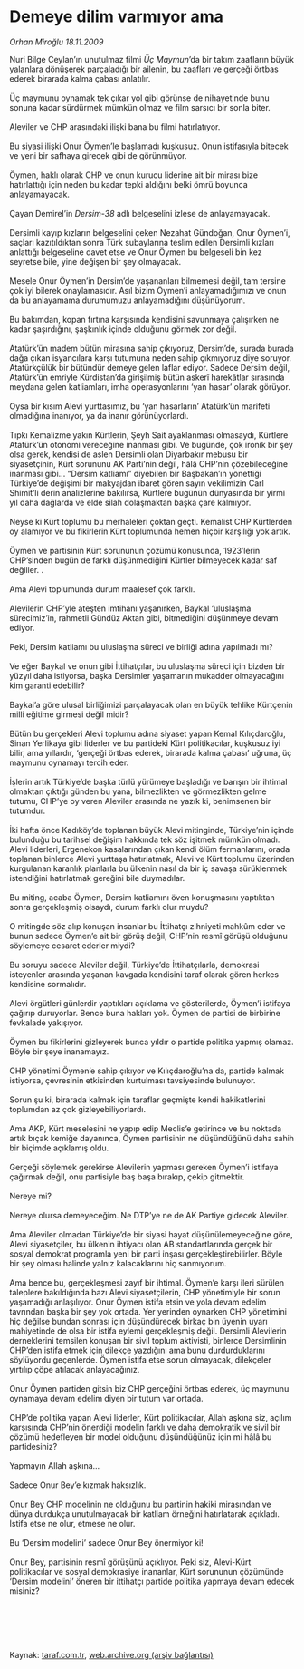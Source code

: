 # Demeye dilim varmıyor ama

*Orhan Miroğlu 18.11.2009*

<div class="taraf_structure_2col_1zq">
<div class="margen_n">



 <p>Nuri Bilge Ceylan’ın unutulmaz filmi <i>Üç Maymun</i>’da bir takım zaafların büyük yalanlara dönüşerek parçaladığı bir ailenin, bu zaafları ve gerçeği örtbas ederek birarada kalma çabası anlatılır. <br/><br/>Üç maymunu oynamak tek çıkar yol gibi görünse de nihayetinde bunu sonuna kadar sürdürmek mümkün olmaz ve film sarsıcı bir sonla biter. <br/><br/>Aleviler ve CHP arasındaki ilişki bana bu filmi hatırlatıyor. <br/><br/>Bu siyasi ilişki Onur Öymen’le başlamadı kuşkusuz. Onun istifasıyla bitecek ve yeni bir safhaya girecek gibi de görünmüyor. <br/><br/>Öymen, haklı olarak CHP ve onun kurucu liderine ait bir mirası bize hatırlattığı için neden bu kadar tepki aldığını belki ömrü boyunca anlayamayacak. <br/><br/>Çayan Demirel’in <i>Dersim-38</i> adlı belgeselini izlese de anlayamayacak. <br/><br/>Dersimli kayıp kızların belgeselini çeken Nezahat Gündoğan, Onur Öymen’i, saçları kazıtıldıktan sonra Türk subaylarına teslim edilen Dersimli kızları anlattığı belgeseline davet etse ve Onur Öymen bu belgeseli bin kez seyretse bile, yine değişen bir şey olmayacak. <br/><br/>Mesele Onur Öymen’in Dersim’de yaşananları bilmemesi değil, tam tersine çok iyi bilerek onaylamasıdır. Asıl bizim Öymen’i anlayamadığımızı ve onun da bu anlayamama durumumuzu anlayamadığını düşünüyorum. <br/><br/>Bu bakımdan, kopan fırtına karşısında kendisini savunmaya çalışırken ne kadar şaşırdığını, şaşkınlık içinde olduğunu görmek zor değil. <br/><br/>Atatürk’ün madem bütün mirasına sahip çıkıyoruz, Dersim’de, şurada burada dağa çıkan isyancılara karşı tutumuna neden sahip çıkmıyoruz diye soruyor. Atatürkçülük bir bütündür demeye gelen laflar ediyor. Sadece Dersim değil, Atatürk’ün emriyle Kürdistan’da girişilmiş bütün askerî harekâtlar sırasında meydana gelen katliamları, imha operasyonlarını ‘yan hasar’ olarak görüyor. <br/><br/>Oysa bir kısım Alevi yurttaşımız, bu ‘yan hasarların’ Atatürk’ün marifeti olmadığına inanıyor, ya da inanır görünüyorlardı. <br/><br/>Tıpkı Kemalizme yakın Kürtlerin, Şeyh Sait ayaklanması olmasaydı, Kürtlere Atatürk’ün otonomi vereceğine inanması gibi. Ve bugünde, çok ironik bir şey olsa gerek, kendisi de aslen Dersimli olan Diyarbakır mebusu bir siyasetçinin, Kürt sorununu AK Parti’nin değil, hâlâ CHP’nin çözebileceğine inanması gibi... “Dersim katliamı” diyebilen bir Başbakan’ın yönettiği Türkiye’de değişimi bir makyajdan ibaret gören sayın vekilimizin Carl Shimit’li derin analizlerine bakılırsa, Kürtlere bugünün dünyasında bir yirmi yıl daha dağlarda ve elde silah dolaşmaktan başka çare kalmıyor. <br/><br/>Neyse ki Kürt toplumu bu merhaleleri çoktan geçti. Kemalist CHP Kürtlerden oy alamıyor ve bu fikirlerin Kürt toplumunda hemen hiçbir karşılığı yok artık. <br/><br/>Öymen ve partisinin Kürt sorununun çözümü konusunda, 1923’lerin CHP’sinden bugün de farklı düşünmediğini Kürtler bilmeyecek kadar saf değiller. . <br/><br/>Ama Alevi toplumunda durum maalesef çok farklı. <br/><br/>Alevilerin CHP’yle ateşten imtihanı yaşanırken, Baykal ‘uluslaşma sürecimiz’in, rahmetli Gündüz Aktan gibi, bitmediğini düşünmeye devam ediyor. <br/><br/>Peki, Dersim katliamı bu uluslaşma süreci ve birliği adına yapılmadı mı? <br/><br/>Ve eğer Baykal ve onun gibi İttihatçılar, bu uluslaşma süreci için bizden bir yüzyıl daha istiyorsa, başka Dersimler yaşamanın mukadder olmayacağını kim garanti edebilir? <br/><br/>Baykal’a göre ulusal birliğimizi parçalayacak olan en büyük tehlike Kürtçenin milli eğitime girmesi değil midir? <br/><br/>Bütün bu gerçekleri Alevi toplumu adına siyaset yapan Kemal Kılıçdaroğlu, Sinan Yerlikaya gibi liderler ve bu partideki Kürt politikacılar, kuşkusuz iyi bilir, ama yıllardır, ‘gerçeği örtbas ederek, birarada kalma çabası’ uğruna, üç maymunu oynamayı tercih eder. <br/><br/>İşlerin artık Türkiye’de başka türlü yürümeye başladığı ve barışın bir ihtimal olmaktan çıktığı günden bu yana, bilmezlikten ve görmezlikten gelme tutumu, CHP’ye oy veren Aleviler arasında ne yazık ki, benimsenen bir tutumdur. <br/><br/>İki hafta önce Kadıköy’de toplanan büyük Alevi mitinginde, Türkiye’nin içinde bulunduğu bu tarihsel değişim hakkında tek söz işitmek mümkün olmadı. Alevi liderleri, Ergenekon kasalarından çıkan kendi ölüm fermanlarını, orada toplanan binlerce Alevi yurttaşa hatırlatmak, Alevi ve Kürt toplumu üzerinden kurgulanan karanlık planlarla bu ülkenin nasıl da bir iç savaşa sürüklenmek istendiğini hatırlatmak gereğini bile duymadılar. <br/><br/>Bu miting, acaba Öymen, Dersim katliamını öven konuşmasını yaptıktan sonra gerçekleşmiş olsaydı, durum farklı olur muydu? <br/><br/>O mitingde söz alıp konuşan insanlar bu İttihatçı zihniyeti mahkûm eder ve bunun sadece Öymen’e ait bir görüş değil, CHP’nin resmî görüşü olduğunu söylemeye cesaret ederler miydi? <br/><br/>Bu soruyu sadece Aleviler değil, Türkiye’de İttihatçılarla, demokrasi isteyenler arasında yaşanan kavgada kendisini taraf olarak gören herkes kendisine sormalıdır. <br/><br/>Alevi örgütleri günlerdir yaptıkları açıklama ve gösterilerde, Öymen’i istifaya çağırıp duruyorlar. Bence buna hakları yok. Öymen de partisi de birbirine fevkalade yakışıyor. <br/><br/>Öymen bu fikirlerini gizleyerek bunca yıldır o partide politika yapmış olamaz. Böyle bir şeye inanamayız. <br/><br/>CHP yönetimi Öymen’e sahip çıkıyor ve Kılıçdaroğlu’na da, partide kalmak istiyorsa, çevresinin etkisinden kurtulması tavsiyesinde bulunuyor. <br/><br/>Sorun şu ki, birarada kalmak için taraflar geçmişte kendi hakikatlerini toplumdan az çok gizleyebiliyorlardı. <br/><br/>Ama AKP, Kürt meselesini ne yapıp edip Meclis’e getirince ve bu noktada artık bıçak kemiğe dayanınca, Öymen partisinin ne düşündüğünü daha sahih bir biçimde açıklamış oldu. <br/><br/>Gerçeği söylemek gerekirse Alevilerin yapması gereken Öymen’i istifaya çağırmak değil, onu partisiyle baş başa bırakıp, çekip gitmektir. <br/><br/>Nereye mi? <br/><br/>Nereye olursa demeyeceğim. Ne DTP’ye ne de AK Partiye gidecek Aleviler. <br/><br/>Ama Aleviler olmadan Türkiye’de bir siyasi hayat düşünülemeyeceğine göre, Alevi siyasetçiler, bu ülkenin ihtiyacı olan AB standartlarında gerçek bir sosyal demokrat programla yeni bir parti inşası gerçekleştirebilirler. Böyle bir şey olması halinde yalnız kalacaklarını hiç sanmıyorum. <br/><br/>Ama bence bu, gerçekleşmesi zayıf bir ihtimal. Öymen’e karşı ileri sürülen taleplere bakıldığında bazı Alevi siyasetçilerin, CHP yönetimiyle bir sorun yaşamadığı anlaşılıyor. Onur Öymen istifa etsin ve yola devam edelim tavrından başka bir şey yok ortada. Yer yerinden oynarken CHP yönetimini hiç değilse bundan sonrası için düşündürecek birkaç bin üyenin uyarı mahiyetinde de olsa bir istifa eylemi gerçekleşmiş değil. Dersimli Alevilerin derneklerini temsilen konuşan bir sivil toplum aktivisti, binlerce Dersimlinin CHP’den istifa etmek için dilekçe yazdığını ama bunu durdurduklarını söylüyordu geçenlerde. Öymen istifa etse sorun olmayacak, dilekçeler yırtılıp çöpe atılacak anlayacağınız. <br/><br/>Onur Öymen partiden gitsin biz CHP gerçeğini örtbas ederek, üç maymunu oynamaya devam edelim diyen bir tutum var ortada. <br/><br/>CHP’de politika yapan Alevi liderler, Kürt politikacılar, Allah aşkına siz, açılım karşısında CHP’nin önerdiği modelin farklı ve daha demokratik ve sivil bir çözümü hedefleyen bir model olduğunu düşündüğünüz için mi hâlâ bu partidesiniz? <br/><br/>Yapmayın Allah aşkına... <br/><br/>Sadece Onur Bey’e kızmak haksızlık. <br/><br/>Onur Bey CHP modelinin ne olduğunu bu partinin hakiki mirasından ve dünya durdukça unutulmayacak bir katliam örneğini hatırlatarak açıkladı. İstifa etse ne olur, etmese ne olur. <br/><br/>Bu ‘Dersim modelini’ sadece Onur Bey önermiyor ki! <br/><br/>Onur Bey, partisinin resmî görüşünü açıklıyor. Peki siz, Alevi-Kürt politikacılar ve sosyal demokrasiye inananlar, Kürt sorununun çözümünde ‘Dersim modelini’ öneren bir ittihatçı partide politika yapmaya devam edecek misiniz? </p>
<br/>
<br/>
<br/>



<br/>


<div id="taraf_not">
</div>

</div>


</div>

Kaynak: [taraf.com.tr](http://taraf.com.tr:80/makale/8560.htm), [web.archive.org (arşiv bağlantısı)](http://web.archive.org/web/20100213090203/http://taraf.com.tr:80/makale/8560.htm)
